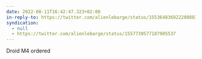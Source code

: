 ```yaml
---
date: 2022-08-11T16:42:47.323+02:00
in-reply-to: https://twitter.com/alienlebarge/status/1553648369222008833
syndication:
  - null
  - https://twitter.com/alienlebarge/status/1557739577187905537
---
```

Droid M4 ordered
